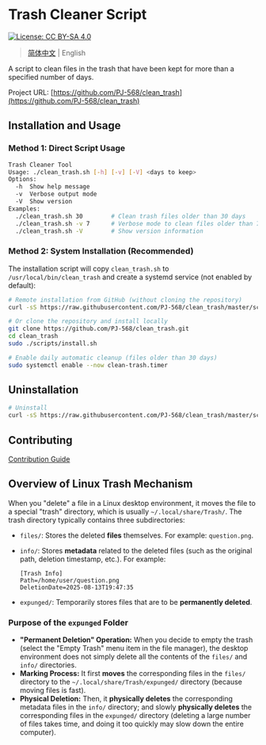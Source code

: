 # Trash Cleaner Script

[![License: CC BY-SA 4.0](https://img.shields.io/badge/License-CC%20BY--SA%204.0-lightgrey.svg)](https://creativecommons.org/licenses/by-sa/4.0/)

> [简体中文](README.md) | English

A script to clean files in the trash that have been kept for more than a specified number of days.

Project URL: [https://github.com/PJ-568/clean_trash](https://github.com/PJ-568/clean_trash)

## Installation and Usage

### Method 1: Direct Script Usage

```bash
Trash Cleaner Tool
Usage: ./clean_trash.sh [-h] [-v] [-V] <days to keep>
Options:
  -h  Show help message
  -v  Verbose output mode
  -V  Show version
Examples:
  ./clean_trash.sh 30        # Clean trash files older than 30 days
  ./clean_trash.sh -v 7      # Verbose mode to clean files older than 7 days
  ./clean_trash.sh -V        # Show version information
```

### Method 2: System Installation (Recommended)

The installation script will copy `clean_trash.sh` to `/usr/local/bin/clean_trash` and create a systemd service (not enabled by default):

```bash
# Remote installation from GitHub (without cloning the repository)
curl -sS https://raw.githubusercontent.com/PJ-568/clean_trash/master/scripts/install.sh | bash

# Or clone the repository and install locally
git clone https://github.com/PJ-568/clean_trash.git
cd clean_trash
sudo ./scripts/install.sh

# Enable daily automatic cleanup (files older than 30 days)
sudo systemctl enable --now clean-trash.timer
```

## Uninstallation

```bash
# Uninstall
curl -sS https://raw.githubusercontent.com/PJ-568/clean_trash/master/scripts/uninstall.sh | bash
```

## Contributing

[Contribution Guide](CONTRIBUTING.md)

## Overview of Linux Trash Mechanism

When you "delete" a file in a Linux desktop environment, it moves the file to a special "trash" directory, which is usually `~/.local/share/Trash/`.
The trash directory typically contains three subdirectories:

- `files/`: Stores the deleted **files** themselves. For example: `question.png`.
- `info/`: Stores **metadata** related to the deleted files (such as the original path, deletion timestamp, etc.). For example:

  ```plaintext ~/.local/share/Trash/info/question.png.trashinfo
  [Trash Info]
  Path=/home/user/question.png
  DeletionDate=2025-08-13T19:47:35
  ```

- `expunged/`: Temporarily stores files that are to be **permanently deleted**.

### Purpose of the `expunged` Folder

- **"Permanent Deletion" Operation:** When you decide to empty the trash (select the "Empty Trash" menu item in the file manager), the desktop environment does not simply delete all the contents of the `files/` and `info/` directories.
- **Marking Process:** It first **moves** the corresponding files in the `files/` directory to the `~/.local/share/Trash/expunged/` directory (because moving files is fast).
- **Physical Deletion:** Then, it **physically deletes** the corresponding metadata files in the `info/` directory; and slowly **physically deletes** the corresponding files in the `expunged/` directory (deleting a large number of files takes time, and doing it too quickly may slow down the entire computer).
